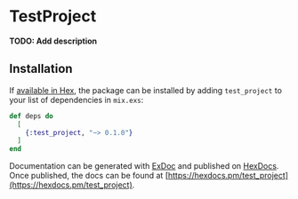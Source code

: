 # TestProject

**TODO: Add description**

## Installation

If [available in Hex](https://hex.pm/docs/publish), the package can be installed
by adding `test_project` to your list of dependencies in `mix.exs`:

```elixir
def deps do
  [
    {:test_project, "~> 0.1.0"}
  ]
end
```

Documentation can be generated with [ExDoc](https://github.com/elixir-lang/ex_doc)
and published on [HexDocs](https://hexdocs.pm). Once published, the docs can
be found at [https://hexdocs.pm/test_project](https://hexdocs.pm/test_project).

